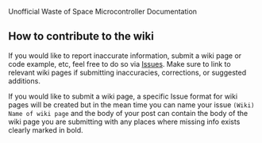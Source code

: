 Unofficial Waste of Space Microcontroller Documentation

## How to contribute to the wiki

If you would like to report inaccurate information, submit a wiki page or code example, etc, feel free to do so via [Issues](../issues).
Make sure to link to relevant wiki pages if submitting inaccuracies, corrections, or suggested additions.

If you would like to submit a wiki page, a specific Issue format for wiki pages will be created but in the mean time you can name your issue `(Wiki) Name of wiki page` and the body of your post can contain the body of the wiki page you are submitting with any places where missing info exists clearly marked in bold.